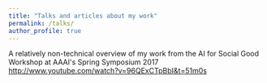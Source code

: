 ```yaml
---
title: "Talks and articles about my work"
permalink: /talks/
author_profile: true
---
```


A relatively non-technical overview of my work from the AI for Social Good Workshop at AAAI's Spring Symposium 2017
http://www.youtube.com/watch?v=96QExCTpBbI&t=51m0s

